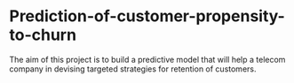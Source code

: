 # Prediction-of-customer-propensity-to-churn
The aim of this project is to build a predictive model that will help a telecom company  in devising targeted strategies for retention of customers.

